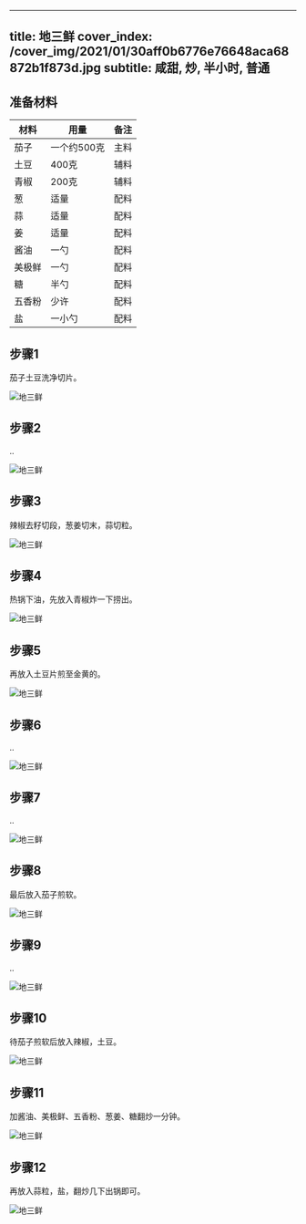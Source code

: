 
---
title: 地三鲜
cover_index: /cover_img/2021/01/30aff0b6776e76648aca68872b1f873d.jpg
subtitle: 咸甜, 炒, 半小时, 普通
---

## 准备材料

| 材料     | 用量 | 备注|
| ------- | ----- | --- |
| 茄子 | 一个约500克| 主料 |
| 土豆 | 400克| 辅料 |
| 青椒 | 200克| 辅料 |
| 葱 | 适量| 配料 |
| 蒜 | 适量| 配料 |
| 姜 | 适量| 配料 |
| 酱油 | 一勺| 配料 |
| 美极鲜 | 一勺| 配料 |
| 糖 | 半勺| 配料 |
| 五香粉 | 少许| 配料 |
| 盐 | 一小勺| 配料 |

## 步骤1

茄子土豆洗净切片。

![地三鲜](https://i8.meishichina.com/attachment/recipe/201009/201009301704008.jpg?x-oss-process=style/p320) 

## 步骤2

..

![地三鲜](https://i8.meishichina.com/attachment/recipe/201009/201009301704172.jpg?x-oss-process=style/p320) 

## 步骤3

辣椒去籽切段，葱姜切末，蒜切粒。

![地三鲜](https://i8.meishichina.com/attachment/recipe/201009/201009301704264.jpg?x-oss-process=style/p320) 

## 步骤4

热锅下油，先放入青椒炸一下捞出。

![地三鲜](https://i8.meishichina.com/attachment/recipe/201009/201009301704425.jpg?x-oss-process=style/p320) 

## 步骤5

再放入土豆片煎至金黄的。

![地三鲜](https://i8.meishichina.com/attachment/recipe/201009/201009301705103.jpg?x-oss-process=style/p320) 

## 步骤6

..

![地三鲜](https://i8.meishichina.com/attachment/recipe/201009/201009301705243.jpg?x-oss-process=style/p320) 

## 步骤7

..

![地三鲜](https://i8.meishichina.com/attachment/recipe/201009/201009301705300.jpg?x-oss-process=style/p320) 

## 步骤8

最后放入茄子煎软。

![地三鲜](https://i8.meishichina.com/attachment/recipe/201009/201009301705440.jpg?x-oss-process=style/p320) 

## 步骤9

..

![地三鲜](https://i8.meishichina.com/attachment/recipe/201009/201009301705557.jpg?x-oss-process=style/p320) 

## 步骤10

待茄子煎软后放入辣椒，土豆。

![地三鲜](https://i8.meishichina.com/attachment/recipe/201009/201009301706147.jpg?x-oss-process=style/p320) 

## 步骤11

加酱油、美极鲜、五香粉、葱姜、糖翻炒一分钟。

![地三鲜](https://i8.meishichina.com/attachment/recipe/201009/201009301706475.jpg?x-oss-process=style/p320) 

## 步骤12

再放入蒜粒，盐，翻炒几下出锅即可。

![地三鲜](https://i8.meishichina.com/attachment/recipe/201009/201009301706584.jpg?x-oss-process=style/p320) 

